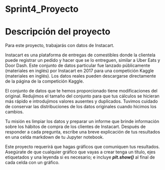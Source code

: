 # Sprint4_Proyecto

# Descripción del proyecto
Para este proyecto, trabajarás con datos de Instacart.

Instacart es una plataforma de entregas de comestibles donde la clientela puede registrar un pedido y hacer que se lo entreguen, similar a Uber Eats y Door Dash. Este conjunto de datos particular fue lanzado públicamente (materiales en inglés) por Instacart en 2017 para una competición Kaggle (materiales en inglés). Los datos reales pueden descargarse directamente de la página de la competición Kaggle.

El conjunto de datos que te hemos proporcionado tiene modificaciones del original. Redujimos el tamaño del conjunto para que tus cálculos se hicieran más rápido e introdujimos valores ausentes y duplicados. Tuvimos cuidado de conservar las distribuciones de los datos originales cuando hicimos los cambios.

Tu misión es limpiar los datos y preparar un informe que brinde información sobre los hábitos de compra de los clientes de Instacart. Después de responder a cada pregunta, escribe una breve explicación de tus resultados en una celda markdown de tu Jupyter notebook.

Este proyecto requerirá que hagas gráficos que comuniquen tus resultados. Asegúrate de que cualquier gráfico que vayas a crear tenga un título, ejes etiquetados y una leyenda si es necesario; e incluye ***plt.show()*** al final de cada celda con un gráfico.
